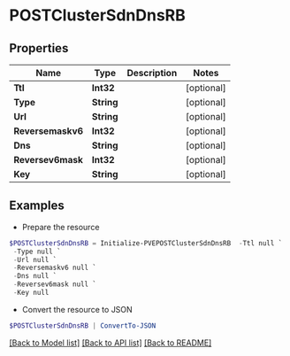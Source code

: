 # POSTClusterSdnDnsRB
## Properties

Name | Type | Description | Notes
------------ | ------------- | ------------- | -------------
**Ttl** | **Int32** |  | [optional] 
**Type** | **String** |  | [optional] 
**Url** | **String** |  | [optional] 
**Reversemaskv6** | **Int32** |  | [optional] 
**Dns** | **String** |  | [optional] 
**Reversev6mask** | **Int32** |  | [optional] 
**Key** | **String** |  | [optional] 

## Examples

- Prepare the resource
```powershell
$POSTClusterSdnDnsRB = Initialize-PVEPOSTClusterSdnDnsRB  -Ttl null `
 -Type null `
 -Url null `
 -Reversemaskv6 null `
 -Dns null `
 -Reversev6mask null `
 -Key null
```

- Convert the resource to JSON
```powershell
$POSTClusterSdnDnsRB | ConvertTo-JSON
```

[[Back to Model list]](../README.md#documentation-for-models) [[Back to API list]](../README.md#documentation-for-api-endpoints) [[Back to README]](../README.md)

